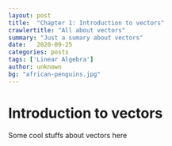 ```yaml
---
layout: post
title:  "Chapter 1: Introduction to vectors"
crawlertitle: "All about vectors"
summary: "Just a sumary about vectors"
date:   2020-09-25
categories: posts
tags: ['Linear Algebra']
author: unknown
bg: "african-penguins.jpg"
---
```


# Introduction to vectors

Some cool stuffs about vectors here
